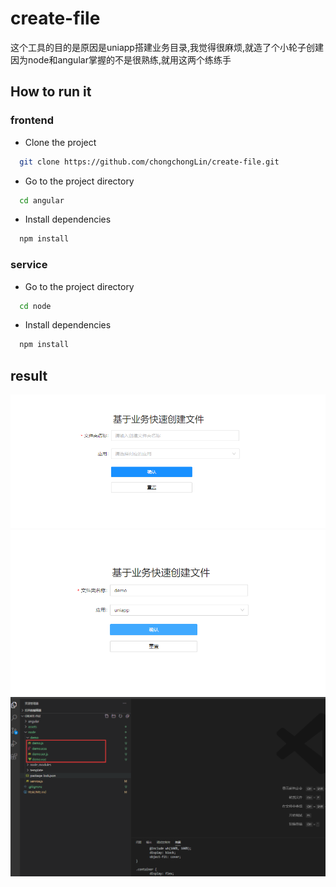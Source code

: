 # create-file
这个工具的目的是原因是uniapp搭建业务目录,我觉得很麻烦,就造了个小轮子创建
因为node和angular掌握的不是很熟练,就用这两个练练手

## How to run it

### frontend
- Clone the project

```bash
  git clone https://github.com/chongchongLin/create-file.git
```

- Go to the project directory

```bash
  cd angular
```

- Install dependencies

```bash
  npm install
```

### service


- Go to the project directory

```bash
  cd node
```

- Install dependencies

```bash
  npm install
```

## result

![这是图片](./assets/demo.png)
![这是图片](./assets/demo01.png)
![这是图片](./assets/demo03.png)
